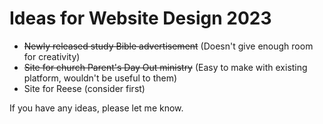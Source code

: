 
# Ideas for Website Design 2023

* ~~Newly released study Bible advertisement~~ (Doesn't give enough room for creativity)
* ~~Site for church Parent's Day Out ministry~~ (Easy to make with existing platform, wouldn't be useful to them)
* Site for Reese (consider first)

If you have any ideas, please let me know.